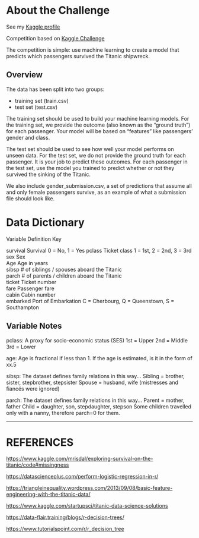 # About the Challenge

See my [Kaggle profile](https://www.kaggle.com/galvaowesley)

Competition based on [Kaggle Challenge](https://www.kaggle.com/c/titanic/overview)

The competition is simple: use machine learning to create a model that predicts which passengers survived the Titanic shipwreck. 

## Overview

The data has been split into two groups:

- training set (train.csv)
- test set (test.csv)

The training set should be used to build your machine learning models. For the training set, we provide the outcome (also known as the “ground truth”) for each passenger. Your model will be based on “features” like passengers’ gender and class. 

The test set should be used to see how well your model performs on unseen data. For the test set, we do not provide the ground truth for each passenger. It is your job to predict these outcomes. For each passenger in the test set, use the model you trained to predict whether or not they survived the sinking of the Titanic.

We also include gender_submission.csv, a set of predictions that assume all and only female passengers survive, as an example of what a submission file should look like.

# Data Dictionary

Variable		Definition										Key

survival 		Survival 										0 = No, 1 = Yes
pclass 			Ticket class 									1 = 1st, 2 = 2nd, 3 = 3rd
sex 			Sex 	
Age 			Age in years 	
sibsp 			# of siblings / spouses aboard the Titanic 	
parch 			# of parents / children aboard the Titanic 	
ticket 			Ticket number 	
fare 			Passenger fare 	
cabin 			Cabin number 	
embarked 		Port of Embarkation 							C = Cherbourg, Q = Queenstown, S = Southampton



## Variable Notes

pclass: A proxy for socio-economic status (SES)
1st = Upper
2nd = Middle
3rd = Lower

age: Age is fractional if less than 1. If the age is estimated, is it in the form of xx.5

sibsp: The dataset defines family relations in this way...
Sibling = brother, sister, stepbrother, stepsister
Spouse = husband, wife (mistresses and fiancés were ignored)

parch: The dataset defines family relations in this way...
Parent = mother, father
Child = daughter, son, stepdaughter, stepson
Some children travelled only with a nanny, therefore parch=0 for them. 


---

# REFERENCES
 
https://www.kaggle.com/mrisdal/exploring-survival-on-the-titanic/code#missingness

https://datascienceplus.com/perform-logistic-regression-in-r/

https://triangleinequality.wordpress.com/2013/09/08/basic-feature-engineering-with-the-titanic-data/

https://www.kaggle.com/startupsci/titanic-data-science-solutions

https://data-flair.training/blogs/r-decision-trees/

https://www.tutorialspoint.com/r/r_decision_tree